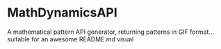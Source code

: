 # MathDynamicsAPI
A mathematical pattern API generator, returning patterns in GIF format... suitable for an awesome README.md visual
